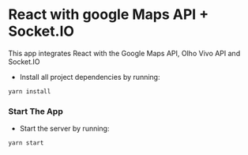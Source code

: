 # React with google Maps API + Socket.IO

This app integrates React with the Google Maps API, Olho Vivo API and Socket.IO

- Install all project dependencies by running:

```
yarn install
```

### Start The App

- Start the server by running:

```
yarn start
```
